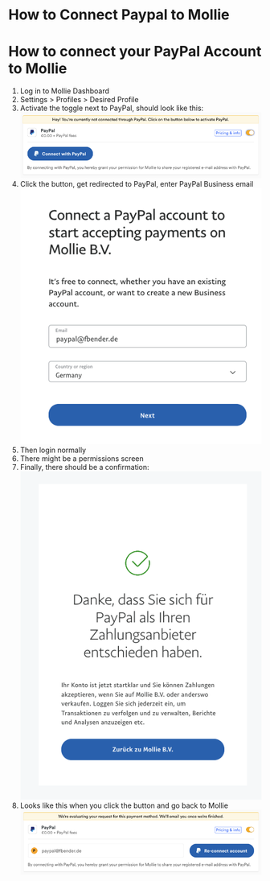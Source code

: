 # How to Connect Paypal to Mollie


# How to connect your PayPal Account to Mollie

1. Log in to Mollie Dashboard
1. Settings > Profiles > Desired Profile
1. Activate the toggle next to PayPal, should look like this: ![](/images/paypal-1.png)
1. Click the button, get redirected to PayPal, enter PayPal Business email ![](/images/paypal-2.png)
1. Then login normally
1. There might be a permissions screen
1. Finally, there should be a confirmation: ![](/images/paypal-3.png)
1. Looks like this when you click the button and go back to Mollie ![](/images/paypal-4.png)

